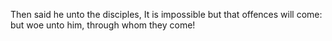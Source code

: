 Then said he unto the disciples, It is impossible but that offences will come: but woe unto him, through whom they come!
